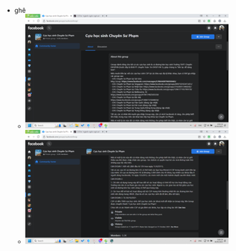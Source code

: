 - ghê
	- ![image.png](../assets/image_1685095222499_0.png)
	- ![image.png](../assets/image_1685095243189_0.png)